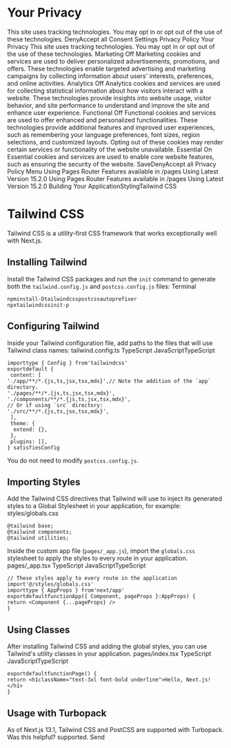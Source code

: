 # Your Privacy
This site uses tracking technologies. You may opt in or opt out of the use of these technologies.
DenyAccept all
Consent Settings
Privacy Policy
Your Privacy
This site uses tracking technologies. You may opt in or opt out of the use of these technologies.
Marketing
Off
Marketing cookies and services are used to deliver personalized advertisements, promotions, and offers. These technologies enable targeted advertising and marketing campaigns by collecting information about users' interests, preferences, and online activities. 
Analytics
Off
Analytics cookies and services are used for collecting statistical information about how visitors interact with a website. These technologies provide insights into website usage, visitor behavior, and site performance to understand and improve the site and enhance user experience.
Functional
Off
Functional cookies and services are used to offer enhanced and personalized functionalities. These technologies provide additional features and improved user experiences, such as remembering your language preferences, font sizes, region selections, and customized layouts. Opting out of these cookies may render certain services or functionality of the website unavailable.
Essential
On
Essential cookies and services are used to enable core website features, such as ensuring the security of the website. 
SaveDenyAccept all
Privacy Policy
Menu
Using Pages Router
Features available in /pages
Using Latest Version
15.2.0
Using Pages Router
Features available in /pages
Using Latest Version
15.2.0
Building Your ApplicationStylingTailwind CSS
# Tailwind CSS
Tailwind CSS is a utility-first CSS framework that works exceptionally well with Next.js.
## Installing Tailwind
Install the Tailwind CSS packages and run the `init` command to generate both the `tailwind.config.js` and `postcss.config.js` files:
Terminal
```
npminstall-Dtailwindcsspostcssautoprefixer
npxtailwindcssinit-p
```

## Configuring Tailwind
Inside your Tailwind configuration file, add paths to the files that will use Tailwind class names:
tailwind.config.ts
TypeScript
JavaScriptTypeScript
```
importtype { Config } from'tailwindcss'
exportdefault {
 content: [
'./app/**/*.{js,ts,jsx,tsx,mdx}',// Note the addition of the `app` directory.
'./pages/**/*.{js,ts,jsx,tsx,mdx}',
'./components/**/*.{js,ts,jsx,tsx,mdx}',
// Or if using `src` directory:
'./src/**/*.{js,ts,jsx,tsx,mdx}',
 ],
 theme: {
  extend: {},
 },
 plugins: [],
} satisfiesConfig
```

You do not need to modify `postcss.config.js`.
## Importing Styles
Add the Tailwind CSS directives that Tailwind will use to inject its generated styles to a Global Stylesheet in your application, for example:
styles/globals.css
```
@tailwind base;
@tailwind components;
@tailwind utilities;
```

Inside the custom app file (`pages/_app.js`), import the `globals.css` stylesheet to apply the styles to every route in your application.
pages/_app.tsx
TypeScript
JavaScriptTypeScript
```
// These styles apply to every route in the application
import'@/styles/globals.css'
importtype { AppProps } from'next/app'
exportdefaultfunctionApp({ Component, pageProps }:AppProps) {
return <Component {...pageProps} />
}
```

## Using Classes
After installing Tailwind CSS and adding the global styles, you can use Tailwind's utility classes in your application.
pages/index.tsx
TypeScript
JavaScriptTypeScript
```
exportdefaultfunctionPage() {
return <h1className="text-3xl font-bold underline">Hello, Next.js!</h1>
}
```

## Usage with Turbopack
As of Next.js 13.1, Tailwind CSS and PostCSS are supported with Turbopack.
Was this helpful?
supported.
Send

